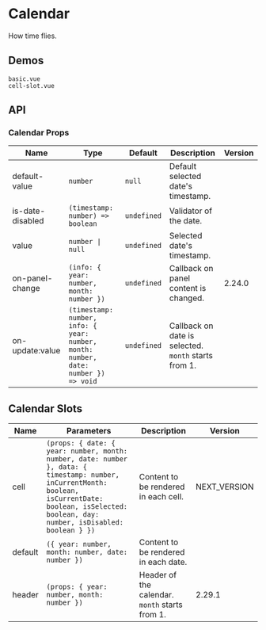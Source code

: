 <!--single-column-->

# Calendar

How time flies.

## Demos

```demo
basic.vue
cell-slot.vue
```

## API

### Calendar Props

| Name | Type | Default | Description | Version |
| --- | --- | --- | --- | --- |
| default-value | `number` | `null` | Default selected date's timestamp. |  |
| is-date-disabled | `(timestamp: number) => boolean` | `undefined` | Validator of the date. |  |
| value | `number \| null` | `undefined` | Selected date's timestamp. |  |
| on-panel-change | `(info: { year: number, month: number })` | `undefined` | Callback on panel content is changed. | 2.24.0 |
| on-update:value | `(timestamp: number, info: { year: number, month: number, date: number }) => void` | `undefined` | Callback on date is selected. `month` starts from 1. |  |

## Calendar Slots

| Name | Parameters | Description | Version |
| --- | --- | --- | --- |
| cell | `(props: { date: { year: number, month: number, date: number }, data: { timestamp: number, inCurrentMonth: boolean, isCurrentDate: boolean, isSelected: boolean, day: number, isDisabled: boolean } })` | Content to be rendered in each cell. | NEXT_VERSION |
| default | `({ year: number, month: number, date: number })` | Content to be rendered in each date. |  |
| header | `(props: { year: number, month: number })` | Header of the calendar. `month` starts from 1. | 2.29.1 |
